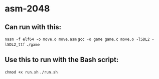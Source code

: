 # asm-2048

## Can run with this:

`nasm -f elf64 -o move.o move.asm`
`gcc -o game game.c move.o -lSDL2 -lSDL2_ttf`
`./game`


## Use this to run with the Bash script:

`chmod +x run.sh`
`./run.sh`